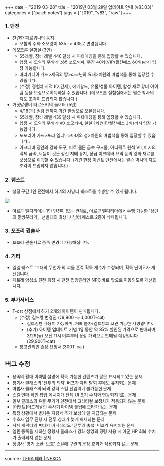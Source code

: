 +++
date = "2019-03-28"
title = "2019년 03월 28일 업데이트 안내 (v83.03)"
categories = ["patch notes"]
tags = ["2019", "v83", "raw"]
+++

### 1. 던전
- 찬란한 파르퀴나의 둥지
  - 모험의 주화 소모량이 535 -> 435로 변경됩니다.
- 데모크론 실험실 (3인)
  - 65레벨, 장비 레벨 440 달성 시 파티매칭을 통해 입장할 수 있습니다.
  - 입장 시 모험의 주화가 285 소모되며, 주간 40회(VIP/월간패스 80회)까지 입장 가능합니다.
  - 바라카니아 가드>제국의 땅>라크난의 요새>차원의 마법석을 통해 입장할 수 있습니다.
  - (수정) 경험치 서적 I(기간제), 에메랄드, 유물/성물 아이템, 합성 재료 장비 아이템 등을 보상으로획득하실 수 있습니다. (데모크론 실험실에서는 윌슨 박사의 지도 조각이 드랍되지 않습니다.)
- 거짓말쟁이 타르스키의 놀이터 (5인)
  - 4/18(목) 점검 전까지 기간 한정으로 오픈됩니다.
  - 65레벨, 장비 레벨 439 달성 시 파티매칭을 통해 입장할 수 있습니다.
  - 입장 시 모험의 주화가 80 소모되며, 일일 1회(VIP/월간패스 2회)까지 입장 가능합니다.
  - 포포리아 가드>포라 엘리누>마녀의 성>차원의 마법석을 통해 입장할 수 있습니다..
  - 아크데바 장인의 강화 도구, 피로 물든 금속 구조물, 아티팩트 원석 VII, 미지의 액체 금속, 어둠이 깃든 정신 지배 장치, 상급 아크데바 묘약 등의 강화 재료를 보상으로 획득할 수 있습니다. (기간 한정 이벤트 던전에서는 윌슨 박사의 지도 조각이 드랍되지 않습니다.)

### 2. 퀘스트
- 성장 구간 1인 던전에서 하기의 사냥터 퀘스트를 수행할 수 있게 됩니다.

![](/images/patch/v83-03_1.png)

- 아르곤 멜디티아는 1인 던전이 없는 관계로, 아르곤 멜디티아에서 수행 가능한 '상단의 말썽꾸러기', '선발대의 희생' 사냥터 퀘스트 2종이 삭제됩니다.

### 3. 포포리 권술사
- 포포리 권술사로 종족 변경이 가능해집니다.

### 4. 기타
- 일일 퀘스트 '그때의 무언가'의 괴물 흔적 획득 개수가 수정되며, 획득 난이도가 개선됩니다.
- 페트레 양성소 던전 퇴장 시 던전 입장관리인 NPC 바로 앞으로 이동되도록 개선됩니다.

### 5. 부가서비스
- T-cat 상점에서 하기 2개의 아이템이 판매됩니다.
  - (수정) 길드명 변경권 (29,900 -> 4,000T-cat)
    - 길드장만 사용이 가능하며, 거래 불가/길드창고 보관 가능한 사양입니다.
    - (추가) 아이템 업데이트 기념 1일 동안 약 85% 할인된 가격으로 판매되며, 3/29(금) 오전 11시 이후부터 정상 가격으로 판매될 예정입니다. (29,900T-cat)
  - 창고관리인 출장 요청서 (300T-cat)

## 버그 수정

- 용족의 활대 아이템 설명에 획득 가능한 컨텐츠가 잘못 표시되고 있는 문제
- 창기사 클래스의 '전투의 의지' 버프가 파티 탈퇴 후에도 유지되는 문제
- 마법사 클래스의 뇌격 강타 스킬 선입력이 불가능한 문제
- 스킬 연마 확인 팝업 메시지가 전체 UI 크기 수치와 연동되지 않는 문제
- 일부 클래스의 유물 무기가 던전에서 크리티컬 보정치가 적용되지 않는 문제
- [이벤트]아드레날린 주사기 아이템 툴팁에 오타가 있는 문제
- 특정 상황에서 발키온 지령서 추가 보상이 덜 지급되는 문제
- 수호자 임무 진행 시 전투 상태가 늦게 해제되는 문제
- 사제 캐릭터와 파티가 아니더라도 '전투의 축복' 버프가 유지되는 문제
- 엘린 종족을 제외한 정령사 클래스가 강화 생명의 정령 사용 시 아군 HP 회복 수치가 출력되지 않는 문제
- 정령사 '영기 소환: 보호' 스킬에 구원의 문장 효과가 적용되지 않는 문제

----

source : [TERA 테라 | NEXON](http://tera.nexon.com/news/update/view.aspx?n4articlesn=385)
